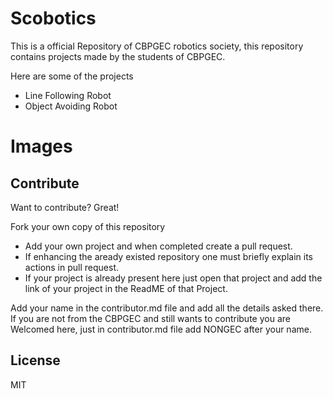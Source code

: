 # Scobotics


This is a official Repository of CBPGEC robotics society, this repository contains projects made by the students of CBPGEC.

Here are some of the projects 
  - Line Following Robot
  - Object Avoiding Robot
  
# Images


## Contribute

Want to contribute? Great!

 Fork your own copy of this repository
 - Add your own project and when completed create a pull request.
 - If enhancing the aready existed repository one must briefly explain its actions in pull request.
 - If your project is already present here just open that project and add the link of your project in the ReadME of that Project.
 
Add your name in the contributor.md file and add all the details asked there.
If you are not from the CBPGEC and still wants to contribute you are Welcomed here, just in contributor.md file add NONGEC after your name.
 
License
----

MIT


